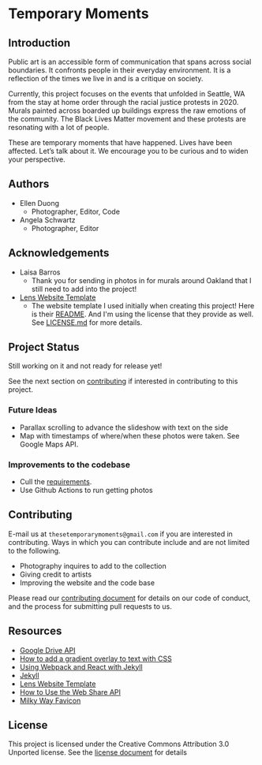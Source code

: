 # Temporary Moments

## Introduction
Public art is an accessible form of communication that spans across social boundaries. It confronts people in their everyday environment. It is a reflection of the times we live in and is a critique on society.

Currently, this project focuses on the events that unfolded in Seattle, WA from the stay at home order through the racial justice protests in 2020. Murals painted across boarded up buildings express the raw emotions of the community. The Black Lives Matter movement and these protests are resonating with a lot of people. 

These are temporary moments that have happened. Lives have been affected. Let’s talk about it. We encourage you to be curious and to widen your perspective.

## Authors
- Ellen Duong
  - Photographer, Editor, Code
- Angela Schwartz
  - Photographer, Editor

## Acknowledgements
- Laisa Barros
  - Thank you for sending in photos in for murals around Oakland that I still need to add into the project!
- [Lens Website Template](https://html5up.net/lens)
  - The website template I used initially when creating this project! Here is their [README](Lens_README.md). And I'm using the license that they provide as well. See [LICENSE.md](LICENSE.md) for more details.

## Project Status
Still working on it and not ready for release yet!

See the next section on [contributing](#Contributing) if interested in contributing to this project.

### Future Ideas
- Parallax scrolling to advance the slideshow with text on the side
- Map with timestamps of where/when these photos were taken. See Google Maps API.

### Improvements to the codebase
  - Cull the [requirements](requirements.txt).
  - Use Github Actions to run getting photos

## Contributing

E-mail us at `thesetemporarymoments@gmail.com` if you are interested in contributing. Ways in which you can contribute include and are not limited to the following.
- Photography inquires to add to the collection
- Giving credit to artists 
- Improving the website and the code base

Please read our [contributing document](CONTRIBUTING.md) for details on our code of conduct, and the process for submitting pull requests to us.  

## Resources
- [Google Drive API](https://developers.google.com/drive)
- [How to add a gradient overlay to text with CSS](https://fossheim.io/writing/posts/css-text-gradient/)
- [Using Webpack and React with Jekyll](https://medium.com/@allizadrozny/using-webpack-and-react-with-jekyll-cfe137f8a2cc)
- [Jekyll](https://jekyllrb.com/)
- [Lens Website Template](https://html5up.net/lens)
- [How to Use the Web Share API](https://css-tricks.com/how-to-use-the-web-share-api/)
- [Milky Way Favicon](https://favicon.io/emoji-favicons/milky-way/)

## License
This project is licensed under the Creative Commons Attribution 3.0 Unported license. See the [license document](LICENSE.md) for details
